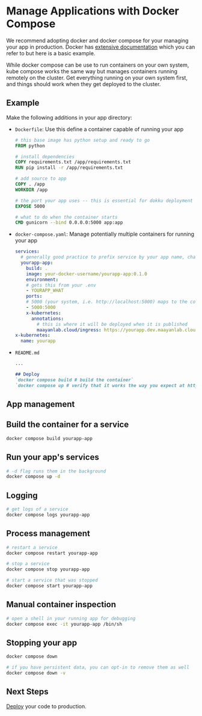 # Manage Applications with Docker Compose

We recommend adopting docker and docker compose for your managing your app in production. Docker has [extensive documentation](https://docs.docker.com/) which you can refer to but here is a basic example.

While docker compose can be use to run containers on your own system, kube compose works the same way but manages containers running remotely on the cluster. Get everything running on your own system first, and things should work when they get deployed to the cluster.

## Example
Make the following additions in your app directory:

- `Dockerfile`: Use this define a container capable of running your app
  ```Dockerfile
  # this base image has python setup and ready to go
  FROM python

  # install dependencies
  COPY requirements.txt /app/requirements.txt
  RUN pip install -r /app/requirements.txt

  # add source to app
  COPY . /app
  WORKDIR /app

  # the port your app uses -- this is essential for dokku deployment
  EXPOSE 5000

  # what to do when the container starts
  CMD gunicorn --bind 0.0.0.0:5000 app:app
  ```
- `docker-compose.yaml`: Manage potentially multiple containers for running your app
  ```yaml
  services:
    # generally good practice to prefix service by your app name, change yourapp to your app's name
    yourapp-app:
      build: .
      image: your-docker-username/yourapp-app:0.1.0
      environment:
      # gets this from your .env
      - YOURAPP_WHAT
      ports:
      # 5000 (your system, i.e. http://localhost:5000) maps to the container's port 5000
      - 5000:5000
      x-kubernetes:
        annotations:
          # this is where it will be deployed when it is published
          maayanlab.cloud/ingress: https://yourapp.dev.maayanlab.cloud
  x-kubernetes:
    name: yourapp
  ```
- `README.md`
  ```md
  ...

  ## Deploy
  `docker compose build # build the container`
  `docker compose up # verify that it works the way you expect at http://localhost:5000`
  ```

## App management

## Build the container for a service

```bash
docker compose build yourapp-app
```

## Run your app's services

```bash
# -d flag runs them in the background
docker compose up -d
```

## Logging

```bash
# get logs of a service
docker compose logs yourapp-app
```

## Process management

```bash
# restart a service
docker compose restart yourapp-app

# stop a service
docker compose stop yourapp-app

# start a service that was stopped
docker compose start yourapp-app
```

## Manual container inspection

```bash
# open a shell in your running app for debugging
docker compose exec -it yourapp-app /bin/sh
```

## Stopping your app

```bash
docker compose down

# if you have persistent data, you can opt-in to remove them as well
docker compose down -v
```

## Next Steps

[Deploy](./50-deploy.md) your code to production.
